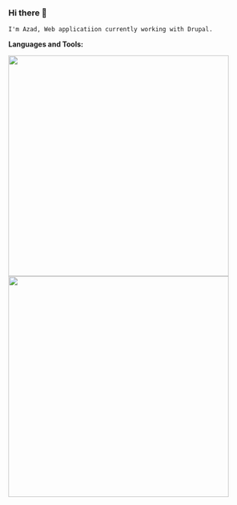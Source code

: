 ### Hi there 👋


`I'm Azad, Web applicatiion currently working with Drupal.`


**Languages and Tools:**  




<img src="https://github-readme-stats.vercel.app/api?username=azad868&&show_icons=true&title_color=40E0D0&icon_color=40E0D0&text_color=ffffff&bg_color=151515" width="440">

<img src="https://github-readme-stats.vercel.app/api/top-langs?username=azad868&&show_icons=true&title_color=40E0D0&icon_color=40E0D0&text_color=ffffff&bg_color=151515&layout=compact" width="440">
